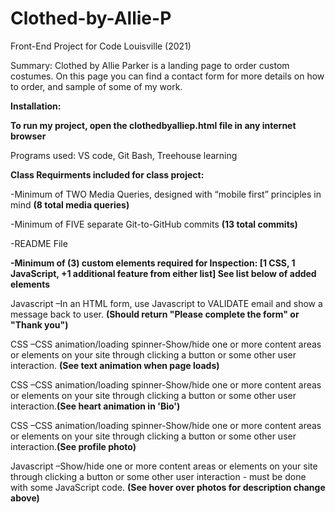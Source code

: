 # Clothed-by-Allie-P 
Front-End Project for Code Louisville (2021)
</p>
Summary: Clothed by Allie Parker is a landing page to order custom costumes. On this page you can find a contact form for more details on how to order, and sample of some of my work.
</P>
 </p><strong>Installation:  </strong>
 
 </p><strong>To run my project, open the clothedbyalliep.html file in any internet browser</strong>
 </p>
 Programs used: VS code, Git Bash, Treehouse learning
 </p>
<strong>Class Requirments included for class project:</strong>
<P>-Minimum of TWO Media Queries, designed with “mobile first” principles in mind <strong>(8 total media queries)</strong>
<P>-Minimum of FIVE separate Git-to-GitHub commits <strong>(13 total commits)</strong>
<P>-README File 
<strong> <P>-Minimum of (3) custom elements required for Inspection: [1 CSS, 1 JavaScript, +1 additional feature from either list] See list below of added elements</strong>


<P>Javascript –In an HTML form, use Javascript to VALIDATE email and show a message back to user. <strong>(Should return "Please complete the form" or "Thank you")</strong>
<P>CSS –CSS animation/loading spinner-Show/hide one or more content areas or elements on your site through clicking a button or some other user interaction. <strong>(See text animation when page loads)</strong>
<P>CSS –CSS animation/loading spinner-Show/hide one or more content areas or elements on your site through clicking a button or some other user interaction.<strong>(See heart animation in 'Bio')</strong>
<P>CSS –CSS animation/loading spinner-Show/hide one or more content areas or elements on your site through clicking a button or some other user interaction.<strong>(See profile photo)</strong>
<P>Javascript –Show/hide one or more content areas or elements on your site through clicking a button or some other user interaction - must be done with some JavaScript code. <strong>(See hover over photos for description change above)</strong>
 


